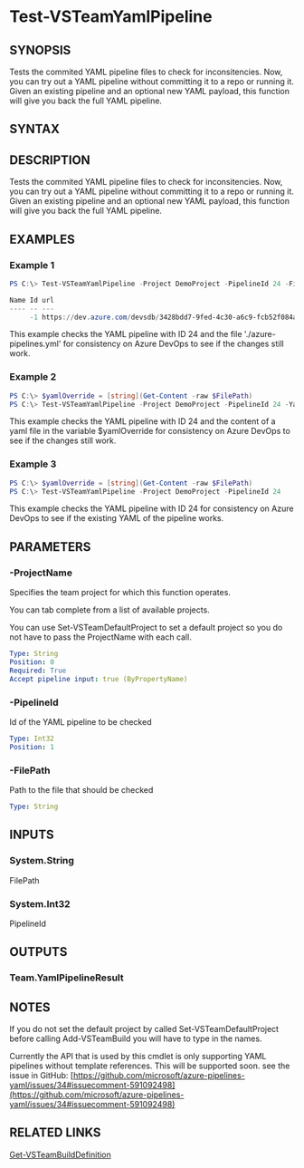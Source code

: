 


# Test-VSTeamYamlPipeline

## SYNOPSIS

Tests the commited YAML pipeline files to check for inconsitencies. Now, you can try out a YAML pipeline without committing it to a repo or running it. Given an existing pipeline and an optional new YAML payload, this function will give you back the full YAML pipeline.

## SYNTAX

## DESCRIPTION

Tests the commited YAML pipeline files to check for inconsitencies. Now, you can try out a YAML pipeline without committing it to a repo or running it. Given an existing pipeline and an optional new YAML payload, this function will give you back the full YAML pipeline.

## EXAMPLES

### Example 1

```PowerShell
PS C:\> Test-VSTeamYamlPipeline -Project DemoProject -PipelineId 24 -FilePath './azure-pipelines.yml'

Name Id url                                                                                           state
---- -- ---                                                                                           -----
     -1 https://dev.azure.com/devsdb/3428bdd7-9fed-4c30-a6c9-fcb52f084ab9/_apis/pipelines/24/runs/-1 unknown
```

This example checks the YAML pipeline with ID 24 and the file './azure-pipelines.yml' for consistency on Azure DevOps to see if the changes still work.

### Example 2

```PowerShell
PS C:\> $yamlOverride = [string](Get-Content -raw $FilePath)
PS C:\> Test-VSTeamYamlPipeline -Project DemoProject -PipelineId 24 -YamlOverride $yamlOverride
```

This example checks the YAML pipeline with ID 24 and the content of a yaml file in the variable $yamlOverride for consistency on Azure DevOps to see if the changes still work.

### Example 3

```PowerShell
PS C:\> $yamlOverride = [string](Get-Content -raw $FilePath)
PS C:\> Test-VSTeamYamlPipeline -Project DemoProject -PipelineId 24
```

This example checks the YAML pipeline with ID 24 for consistency on Azure DevOps to see if the existing YAML of the pipeline works.

## PARAMETERS

### -ProjectName

Specifies the team project for which this function operates.

You can tab complete from a list of available projects.

You can use Set-VSTeamDefaultProject to set a default project so
you do not have to pass the ProjectName with each call.

```yaml
Type: String
Position: 0
Required: True
Accept pipeline input: true (ByPropertyName)
```

### -PipelineId

Id of the YAML pipeline to be checked

```yaml
Type: Int32
Position: 1
```

### -FilePath

Path to the file that should be checked

```yaml
Type: String
```

## INPUTS

### System.String

FilePath

### System.Int32

PipelineId

## OUTPUTS

### Team.YamlPipelineResult

## NOTES

If you do not set the default project by called Set-VSTeamDefaultProject before calling Add-VSTeamBuild you will have to type in the names.

Currently the API that is used by this cmdlet is only supporting YAML pipelines without template references. This will be supported soon. see the issue in GitHub: [https://github.com/microsoft/azure-pipelines-yaml/issues/34#issuecomment-591092498](https://github.com/microsoft/azure-pipelines-yaml/issues/34#issuecomment-591092498)

## RELATED LINKS

[Get-VSTeamBuildDefinition](Get-VSTeamBuildDefinition.md)

